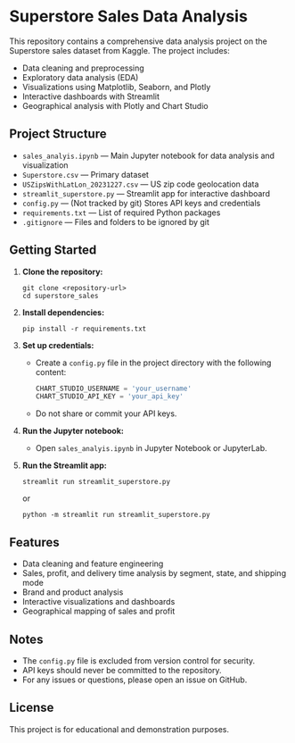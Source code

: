 # Superstore Sales Data Analysis

This repository contains a comprehensive data analysis project on the Superstore sales dataset from Kaggle. The project includes:
- Data cleaning and preprocessing
- Exploratory data analysis (EDA)
- Visualizations using Matplotlib, Seaborn, and Plotly
- Interactive dashboards with Streamlit
- Geographical analysis with Plotly and Chart Studio

## Project Structure

- `sales_analyis.ipynb` — Main Jupyter notebook for data analysis and visualization
- `Superstore.csv` — Primary dataset
- `USZipsWithLatLon_20231227.csv` — US zip code geolocation data
- `streamlit_superstore.py` — Streamlit app for interactive dashboard
- `config.py` — (Not tracked by git) Stores API keys and credentials
- `requirements.txt` — List of required Python packages
- `.gitignore` — Files and folders to be ignored by git

## Getting Started

1. **Clone the repository:**
   ```
   git clone <repository-url>
   cd superstore_sales
   ```

2. **Install dependencies:**
   ```
   pip install -r requirements.txt
   ```

3. **Set up credentials:**
   - Create a `config.py` file in the project directory with the following content:
     ```python
     CHART_STUDIO_USERNAME = 'your_username'
     CHART_STUDIO_API_KEY = 'your_api_key'
     ```
   - Do not share or commit your API keys.

4. **Run the Jupyter notebook:**
   - Open `sales_analyis.ipynb` in Jupyter Notebook or JupyterLab.

5. **Run the Streamlit app:**
   ```
   streamlit run streamlit_superstore.py
   ```
   or
   ```
   python -m streamlit run streamlit_superstore.py
   ```

## Features
- Data cleaning and feature engineering
- Sales, profit, and delivery time analysis by segment, state, and shipping mode
- Brand and product analysis
- Interactive visualizations and dashboards
- Geographical mapping of sales and profit

## Notes
- The `config.py` file is excluded from version control for security.
- API keys should never be committed to the repository.
- For any issues or questions, please open an issue on GitHub.

## License
This project is for educational and demonstration purposes.
